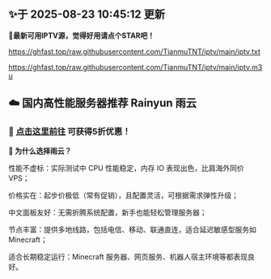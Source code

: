 ## ✨于 2025-08-23 10:45:12 更新
**🎉最新可用IPTV源，觉得好用请点个STAR吧！**

https://ghfast.top/raw.githubusercontent.com/TianmuTNT/iptv/main/iptv.txt

https://ghfast.top/raw.githubusercontent.com/TianmuTNT/iptv/main/iptv.m3u

## ☁️ 国内高性能服务器推荐 Rainyun 雨云
### 🌟 [点击这里前往](https://github.com/TianmuTNT/awesome-digital-lifestyle/blob/main/cloud-and-vps.md) 可获得5折优惠！
**🚀 为什么选择雨云？**

性能不虚标：实际测试中 CPU 性能稳定，内存 IO 表现出色，比肩海外同价 VPS；

价格实在：起步价极低（常有促销），且配置灵活，可根据需求弹性升级；

中文面板友好：无需折腾系统配置，新手也能轻松管理服务器；

节点丰富：提供多地线路，包括电信、移动、联通直连，适合延迟敏感型服务如 Minecraft；

适合长期稳定运行：Minecraft 服务器、网页服务、机器人宿主环境等都表现良好。
